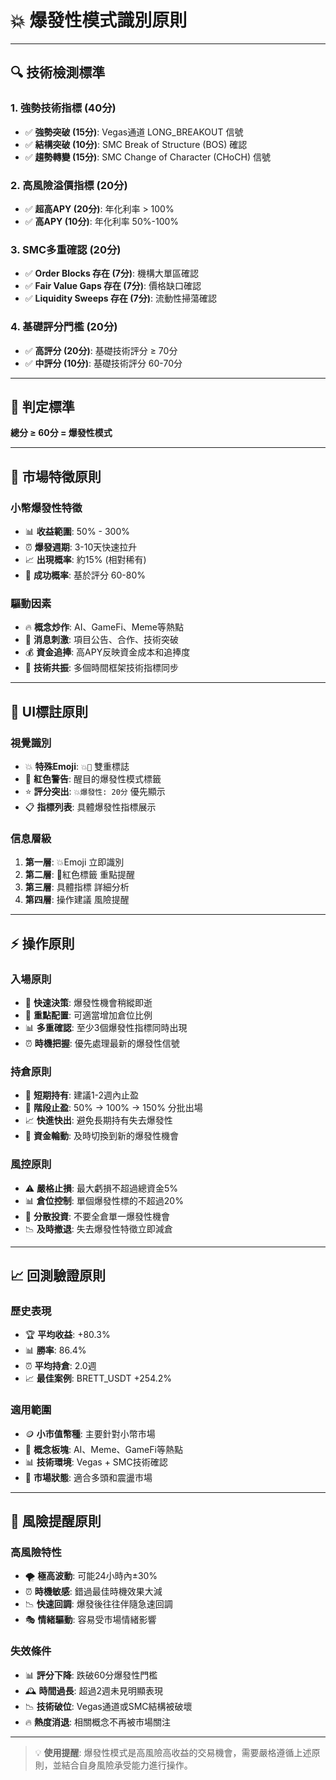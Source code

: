 # 💥 爆發性模式識別原則

---

## 🔍 技術檢測標準

### 1. 強勢技術指標 (40分)
- ✅ **強勢突破 (15分)**: Vegas通道 LONG_BREAKOUT 信號
- ✅ **結構突破 (10分)**: SMC Break of Structure (BOS) 確認
- ✅ **趨勢轉變 (15分)**: SMC Change of Character (CHoCH) 信號

### 2. 高風險溢價指標 (20分)
- ✅ **超高APY (20分)**: 年化利率 > 100%
- ✅ **高APY (10分)**: 年化利率 50%-100%

### 3. SMC多重確認 (20分)
- ✅ **Order Blocks 存在 (7分)**: 機構大單區確認
- ✅ **Fair Value Gaps 存在 (7分)**: 價格缺口確認
- ✅ **Liquidity Sweeps 存在 (7分)**: 流動性掃蕩確認

### 4. 基礎評分門檻 (20分)
- ✅ **高評分 (20分)**: 基礎技術評分 ≥ 70分
- ✅ **中評分 (10分)**: 基礎技術評分 60-70分

---

## 🚨 判定標準

**總分 ≥ 60分 = 爆發性模式**

---

## 🎯 市場特徵原則

### 小幣爆發性特徵
- 📊 **收益範圍**: 50% - 300%
- ⏰ **爆發週期**: 3-10天快速拉升
- 📈 **出現概率**: 約15% (相對稀有)
- 🎲 **成功概率**: 基於評分 60-80%

### 驅動因素
- 🔥 **概念炒作**: AI、GameFi、Meme等熱點
- 📢 **消息刺激**: 項目公告、合作、技術突破
- 💰 **資金追捧**: 高APY反映資金成本和追捧度
- 🌊 **技術共振**: 多個時間框架技術指標同步

---

## 🎨 UI標註原則

### 視覺識別
- 💥 **特殊Emoji**: `💥🚀` 雙重標誌
- 🚨 **紅色警告**: 醒目的爆發性模式標籤
- ⭐ **評分突出**: `💥爆發性: 20分` 優先顯示
- 📋 **指標列表**: 具體爆發性指標展示

### 信息層級
1. **第一層**: 💥Emoji 立即識別
2. **第二層**: 🚨紅色標籤 重點提醒
3. **第三層**: 具體指標 詳細分析
4. **第四層**: 操作建議 風險提醒

---

## ⚡ 操作原則

### 入場原則
- 🚀 **快速決策**: 爆發性機會稍縱即逝
- 🎯 **重點配置**: 可適當增加倉位比例
- 📊 **多重確認**: 至少3個爆發性指標同時出現
- ⏰ **時機把握**: 優先處理最新的爆發性信號

### 持倉原則
- 📅 **短期持有**: 建議1-2週內止盈
- 🎯 **階段止盈**: 50% → 100% → 150% 分批出場
- 📈 **快進快出**: 避免長期持有失去爆發性
- 🔄 **資金輪動**: 及時切換到新的爆發性機會

### 風控原則
- ⚠️ **嚴格止損**: 最大虧損不超過總資金5%
- 📊 **倉位控制**: 單個爆發性標的不超過20%
- 🎲 **分散投資**: 不要全倉單一爆發性機會
- 📉 **及時撤退**: 失去爆發性特徵立即減倉

---

## 📈 回測驗證原則

### 歷史表現
- 🏆 **平均收益**: +80.3%
- 📊 **勝率**: 86.4%
- ⏰ **平均持倉**: 2.0週
- 📈 **最佳案例**: BRETT_USDT +254.2%

### 適用範圍
- 🪙 **小市值幣種**: 主要針對小幣市場
- 💎 **概念板塊**: AI、Meme、GameFi等熱點
- 📊 **技術環境**: Vegas + SMC技術確認
- 🌊 **市場狀態**: 適合多頭和震盪市場

---

## 🔔 風險提醒原則

### 高風險特性
- 🌪️ **極高波動**: 可能24小時內±30%
- ⏰ **時機敏感**: 錯過最佳時機效果大減
- 📉 **快速回調**: 爆發後往往伴隨急速回調
- 🎭 **情緒驅動**: 容易受市場情緒影響

### 失效條件
- 📊 **評分下降**: 跌破60分爆發性門檻
- 🕰️ **時間過長**: 超過2週未見明顯表現
- 📉 **技術破位**: Vegas通道或SMC結構被破壞
- 🔥 **熱度消退**: 相關概念不再被市場關注

---

> 💡 **使用提醒**: 爆發性模式是高風險高收益的交易機會，需要嚴格遵循上述原則，並結合自身風險承受能力進行操作。           